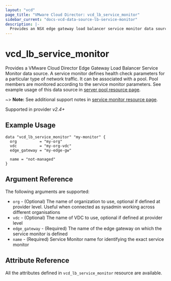 ```yaml
---
layout: "vcd"
page_title: "VMware Cloud Director: vcd_lb_service_monitor"
sidebar_current: "docs-vcd-data-source-lb-service-monitor"
description: |-
  Provides an NSX edge gateway load balancer service monitor data source.
---
```


# vcd\_lb\_service\_monitor

Provides a VMware Cloud Director Edge Gateway Load Balancer Service Monitor data source. A service monitor 
defines health check parameters for a particular type of network traffic. It can be associated with
a pool. Pool members are monitored according to the service monitor parameters. See example usage of
this data source in [server pool resource page](/docs/providers/vcd/r/lb_server_pool.html).

~> **Note:** See additional support notes in [service monitor resource page](/docs/providers/vcd/r/lb_service_monitor.html).

Supported in provider *v2.4+*

## Example Usage

```hcl
data "vcd_lb_service_monitor" "my-monitor" {
  org          = "my-org"
  vdc          = "my-org-vdc"
  edge_gateway = "my-edge-gw"

  name = "not-managed"
}
```

## Argument Reference

The following arguments are supported:

* `org` - (Optional) The name of organization to use, optional if defined at provider level. Useful when connected as sysadmin working across different organisations
* `vdc` - (Optional) The name of VDC to use, optional if defined at provider level
* `edge_gateway` - (Required) The name of the edge gateway on which the service monitor is defined
* `name` - (Required) Service Monitor name for identifying the exact service monitor

## Attribute Reference

All the attributes defined in `vcd_lb_service_monitor` resource are available.
